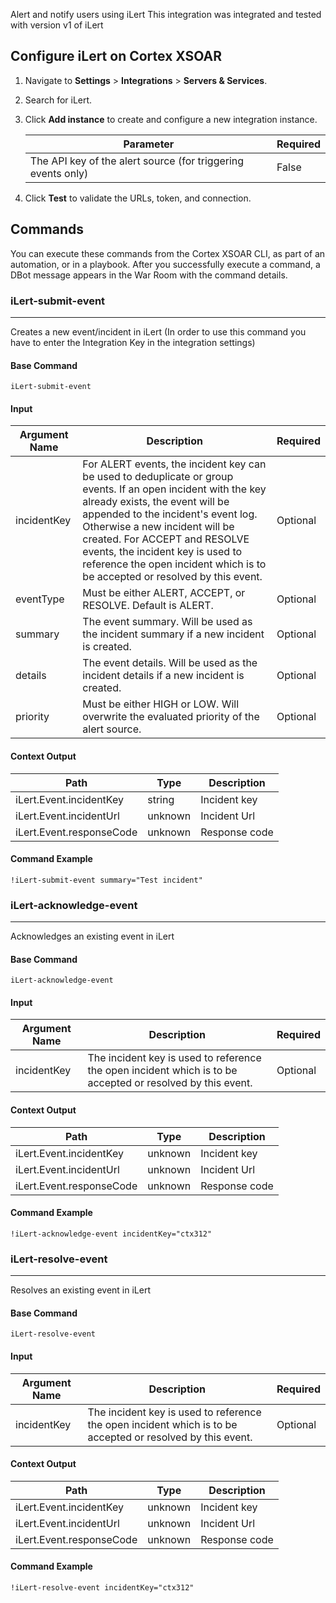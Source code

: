 Alert and notify users using iLert
This integration was integrated and tested with version v1 of iLert
## Configure iLert on Cortex XSOAR

1. Navigate to **Settings** > **Integrations** > **Servers & Services**.
2. Search for iLert.
3. Click **Add instance** to create and configure a new integration instance.

    | **Parameter** | **Required** |
    | --- | --- |
    | The API key of the alert source (for triggering events only) | False |

4. Click **Test** to validate the URLs, token, and connection.
## Commands
You can execute these commands from the Cortex XSOAR CLI, as part of an automation, or in a playbook.
After you successfully execute a command, a DBot message appears in the War Room with the command details.
### iLert-submit-event
***
Creates a new event/incident in iLert (In order to use this command  you have to enter the Integration Key in the integration settings)


#### Base Command

`iLert-submit-event`
#### Input

| **Argument Name** | **Description** | **Required** |
| --- | --- | --- |
| incidentKey | For ALERT events, the incident key can be used to deduplicate or group events. If an open incident with the key already exists, the event will be appended to the incident's event log. Otherwise a new incident will be created. For ACCEPT and RESOLVE events, the incident key is used to reference the open incident which is to be accepted or resolved by this event. | Optional | 
| eventType | Must be either ALERT, ACCEPT, or RESOLVE. Default is ALERT. | Optional | 
| summary | The event summary. Will be used as the incident summary if a new incident is created. | Optional | 
| details | The event details. Will be used as the incident details if a new incident is created. | Optional | 
| priority | Must be either HIGH or LOW. Will overwrite the evaluated priority of the alert source. | Optional | 


#### Context Output

| **Path** | **Type** | **Description** |
| --- | --- | --- |
| iLert.Event.incidentKey | string | Incident key | 
| iLert.Event.incidentUrl | unknown | Incident Url | 
| iLert.Event.responseCode | unknown | Response code | 


#### Command Example
``` !iLert-submit-event summary="Test incident" ```


### iLert-acknowledge-event
***
Acknowledges an existing event in iLert


#### Base Command

`iLert-acknowledge-event`
#### Input

| **Argument Name** | **Description** | **Required** |
| --- | --- | --- |
| incidentKey | The incident key is used to reference the open incident which is to be accepted or resolved by this event. | Optional | 


#### Context Output

| **Path** | **Type** | **Description** |
| --- | --- | --- |
| iLert.Event.incidentKey | unknown | Incident key | 
| iLert.Event.incidentUrl | unknown | Incident Url | 
| iLert.Event.responseCode | unknown | Response code | 


#### Command Example
``` !iLert-acknowledge-event incidentKey="ctx312" ```


### iLert-resolve-event
***
Resolves an existing event in iLert


#### Base Command

`iLert-resolve-event`
#### Input

| **Argument Name** | **Description** | **Required** |
| --- | --- | --- |
| incidentKey | The incident key is used to reference the open incident which is to be accepted or resolved by this event. | Optional | 


#### Context Output

| **Path** | **Type** | **Description** |
| --- | --- | --- |
| iLert.Event.incidentKey | unknown | Incident key | 
| iLert.Event.incidentUrl | unknown | Incident Url | 
| iLert.Event.responseCode | unknown | Response code | 


#### Command Example
``` !iLert-resolve-event incidentKey="ctx312" ```
